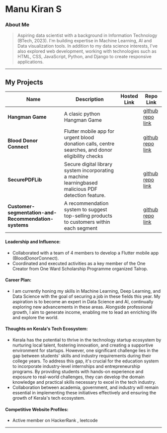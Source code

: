 # Manu Kiran S

### About Me

> Aspiring data scientist with a background in Information Technology (BTech, 2023). I'm building expertise in Machine Learning, AI and Data visualization tools. In addition to my data science interests, I've also explored web development, working with technologies such as HTML, CSS, JavaScript, Python, and Django to create responsive applications. 
---

## My Projects

| Name                | Description                                                               | Hosted Link                              | Repo Link                                                      |
|---------------------|---------------------------------------------------------------------------|------------------------------------------|----------------------------------------------------------------|
| **Hangman Game**    | A clasic python Hangman Game                                                                                     |    |[github repo link](https://github.com/manukirans/Hangman-Game)  |
| **Blood Donor Connect** | Flutter mobile app for urgent blood donation calls, centre searches, and donor eligibility checks   |        | [github repo link](https://github.com/manukirans/BloodDonorConnect) |
| **SecurePDFLib**    | Secure digital library system incorporating a machine learningbased malicious PDF detection feature.|          |  [github repo link](https://github.com/manukirans/SecurePDFLib) |
| **Customer-segmentation-and-Recommendation-systems**| A recommendation system to suggest top-selling products to customers within each segment || [github repo link](https://github.com/manukirans/Customer-segmentation-and-Recommendation-systems)|


#### Leadership and Influence:

- Collaborated with a team of 4 members to develop a Flutter mobile app (BloodDonorConnect).
- Coordinated and executed activities as a key member of the One Creator from One Ward Scholarship Programme organized Talrop. 


#### Career Plan:

- I am currently honing my skills in Machine Learning, Deep Learning, and Data Science with the goal of securing a job in these fields this year. My aspiration is to become an expert in Data Science and AI, continually exploring new advancements in these areas. Alongside professional growth, I aim to generate income, enabling me to lead an enriching life and explore the world.


#### Thoughts on Kerala's Tech Ecosystem:

-  Kerala has the potential to thrive in the technology startup ecosystem by nurturing local talent, fostering innovation, and creating a supportive environment for startups. However, one significant challenge lies in the gap between students' skills and industry requirements during their college years. To address this gap, it's crucial for the education system to incorporate industry-level internships and entrepreneurship programs. By providing students with hands-on experience and exposure to real-world challenges, they can develop the domain knowledge and practical skills necessary to excel in the tech industry.
-  Collaboration between academia, government, and industry will remain essential in implementing these initiatives effectively and ensuring the growth of Kerala's tech ecosystem.


#### Competitive Website Profiles:

- Active member on HackerRank , leetcode
---

